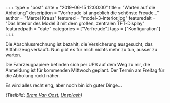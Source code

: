 +++
type = "post"
date = "2019-06-15 12:00:00"
title = "Warten auf die Abholung"
description = "Vorfreude ist angeblich die schönste Freude…"
author = "Marcel Kraus"
featured = "model-3-interior.jpg"
featuredalt = "Das Interior des Model 3 mit dem großen, zentralen TFT-Display"
featuredpath = "date"
categories = ["Vorfreude"]
tags = ["Konfiguration"]
+++

Die Abschlussrechnung ist bezahlt, die Versicherung ausgesucht, das Altfahrzeug verkauft. Nun gibt es für mich nichts mehr zu tun, ausser zu warten.

Die Fahrzeugpapiere befinden sich per UPS auf dem Weg zu mir, die Anmeldung ist für kommenden Mittwoch geplant. Der Termin am Freitag für die Abholung rückt näher.

Es wird alles recht eng, aber noch bin ich guter Dinge…

*(Titelbild: [Bram Van Oost](https://unsplash.com/@ort?utm_source=unsplash&utm_medium=referral&utm_content=creditCopyText), [Unsplash](https://unsplash.com/search/photos/tesla?utm_source=unsplash&utm_medium=referral&utm_content=creditCopyText))*
